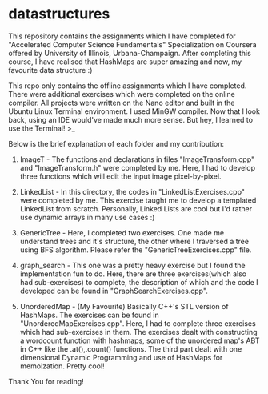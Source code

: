 # datastructures
This repository contains the assignments which I have completed for "Accelerated Computer Science Fundamentals" Specialization on Coursera offered by University of Illinois, Urbana-Champaign. After completing this course, I have realised that HashMaps are super amazing and now, my favourite data structure :)

This repo only contains the offline assignments which I have completed. There were additional exercises which were completed on the online compiler. All projects were written on the Nano editor and built in the Ubuntu Linux Terminal environment. I used MinGW compiler. Now that I look back, using an IDE would've made much more sense. But hey, I learned to use the Terminal! >_

Below is the brief explanation of each folder and my contribution:

1. ImageT - The functions and declarations in files "ImageTransform.cpp" and "ImageTransform.h" were completed by me. Here, I had to develop three functions which will edit the input image pixel-by-pixel. 

2. LinkedList - In this directory, the codes in "LinkedListExercises.cpp" were completed by me. This exercise taught me to develop a templated LinkedList from scratch. Personally, Linked Lists are cool but I'd rather use dynamic arrays in many use cases :)

3. GenericTree - Here, I completed two exercises. One made me understand trees and it's structure, the other where I traversed a tree using BFS algorithm. Please refer the "GenericTreeExercises.cpp" file.

4. graph_search - This one was a pretty heavy exercise but I found the implementation fun to do. Here, there are three exercises(which also had sub-exercises) to complete, the description of which and the code I developed can be found in "GraphSearchExercises.cpp".

5. UnorderedMap - (My Favourite) Basically C++'s STL version of HashMaps. The exercises can be found in "UnorderedMapExercises.cpp". Here, I had to complete three exercises which had sub-exercises in them. The exercises dealt with constructing a wordcount function with hashmaps, some of the unordered map's ABT in C++ like the .at(),.count() functions. The third part dealt with one dimensional Dynamic Programming and use of HashMaps for memoization. Pretty cool!

Thank You for reading!
